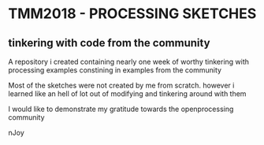 # TMM2018 - PROCESSING SKETCHES

## tinkering with code from the community

A repository i created containing nearly one week of worthy tinkering with processing examples constining in examples from the community

Most of the sketches were not created by me from scratch. however i learned like an hell of lot out of modifying and tinkering around with them

I would like to demonstrate my gratitude towards the openprocessing community

nJoy
